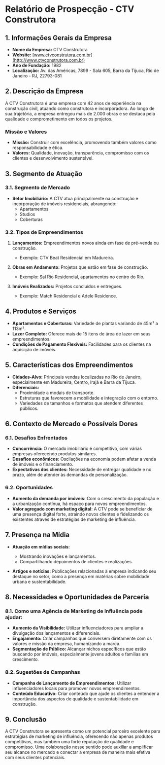 # Relatório de Prospecção - CTV Construtora

## 1. Informações Gerais da Empresa
- **Nome da Empresa:** CTV Construtora
- **Website:** [www.ctvconstrutora.com.br](http://www.ctvconstrutora.com.br)
- **Ano de Fundação:** 1982
- **Localização:** Av. das Américas, 7899 - Sala 605, Barra da Tijuca, Rio de Janeiro - RJ, 22793-081

## 2. Descrição da Empresa
A CTV Construtora é uma empresa com 42 anos de experiência na construção civil, atuando como construtora e incorporadora. Ao longo de sua trajetória, a empresa entregou mais de 2.000 obras e se destaca pela qualidade e comprometimento em todos os projetos.

### Missão e Valores
- **Missão:** Construir com excelência, promovendo também valores como responsabilidade e ética.
- **Valores:** Qualidade, inovação, transparência, compromisso com os clientes e desenvolvimento sustentável.

## 3. Segmento de Atuação
### 3.1. Segmento de Mercado
- **Setor Imobiliário:** A CTV atua principalmente na construção e incorporação de imóveis residenciais, abrangendo: 
  - Apartamentos
  - Studios
  - Coberturas

### 3.2. Tipos de Empreendimentos
1. **Lançamentos:** Empreendimentos novos ainda em fase de pré-venda ou construção.
   - Exemplo: CTV Beat Residencial em Madureira.
  
2. **Obras em Andamento:** Projetos que estão em fase de construção.
   - Exemplo: Sal Rio Residencial, apartamentos no centro do Rio.

3. **Imóveis Realizados:** Projetos concluídos e entregues.
   - Exemplo: Match Residencial e Adele Residence.

## 4. Produtos e Serviços
- **Apartamentos e Coberturas:** Variedade de plantas variando de 45m² a 113m².
- **Lazer Completo:** Oferece mais de 15 itens de área de lazer em seus empreendimentos.
- **Condições de Pagamento Flexíveis:** Facilidades para os clientes na aquisição de imóveis.

## 5. Características dos Empreendimentos
- **Cidades-Alvo:** Principais vendas localizadas no Rio de Janeiro, especialmente em Madureira, Centro, Irajá e Barra da Tijuca.
- **Diferenciais:**
  - Proximidade a modais de transporte.
  - Estruturas que favorecem a mobilidade e integração com o entorno.
  - Variedades de tamanhos e formatos que atendem diferentes públicos.

## 6. Contexto de Mercado e Possíveis Dores
### 6.1. Desafios Enfrentados
- **Concorrência:** O mercado imobiliário é competitivo, com várias empresas oferecendo produtos similares. 
- **Desafios econômicos:** Oscilações na economia podem afetar a venda de imóveis e o financiamento.
- **Expectativas dos clientes:** Necessidade de entregar qualidade e no prazo, além de atender às demandas de personalização.

### 6.2. Oportunidades
- **Aumento da demanda por imóveis:** Com o crescimento da população e a urbanização contínua, há espaço para novos empreendimentos.
- **Valor agregado com marketing digital:** A CTV pode se beneficiar de uma presença digital forte, atraindo novos clientes e fidelizando os existentes através de estratégias de marketing de influência.

## 7. Presença na Mídia
- **Atuação em mídias sociais:**
  - Mostrando inovações e lançamentos.
  - Compartilhando depoimentos de clientes e realizações.
  
- **Artigos e notícias:** Publicações relacionadas à empresa indicando seu destaque no setor, como a presença em matérias sobre mobilidade urbana e sustentabilidade.

## 8. Necessidades e Oportunidades de Parceria
### 8.1. Como uma Agência de Marketing de Influência pode ajudar:
- **Aumento da Visibilidade:** Utilizar influenciadores para ampliar a divulgação dos lançamentos e diferenciais.
- **Engajamento:** Criar campanhas que conversem diretamente com os valores e missão da empresa, humanizando a marca.
- **Segmentação de Público:** Alcançar nichos específicos que estão buscando por imóveis, especialmente jovens adultos e famílias em crescimento.

### 8.2. Sugestões de Campanhas
- **Campanha de Lançamento de Empreendimentos:** Utilizar influenciadores locais para promover novos empreendimentos.
- **Conteúdo Educativo:** Criar conteúdo que ajude os clientes a entender a importância dos aspectos de qualidade e sustentabilidade em construção.

## 9. Conclusão
A CTV Construtora se apresenta como um potencial parceiro excelente para estratégias de marketing de influência, oferecendo não apenas produtos competitivos, mas também uma forte reputação de qualidade e compromisso. Uma colaboração nesse sentido pode auxiliar a amplificar seu alcance no mercado e conectar a empresa de maneira mais efetiva com seus clientes potenciais.